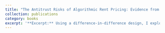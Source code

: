 ```yaml
---
title: "The Antitrust Risks of Algorithmic Rent Pricing: Evidence from the RealPage Ban"
collection: publications
category: books
excerpt: '**Excerpt:** Using a difference-in-difference design, I explore the effects of banning a popular site used by landlords to set rent prices in the US.'
---
```


